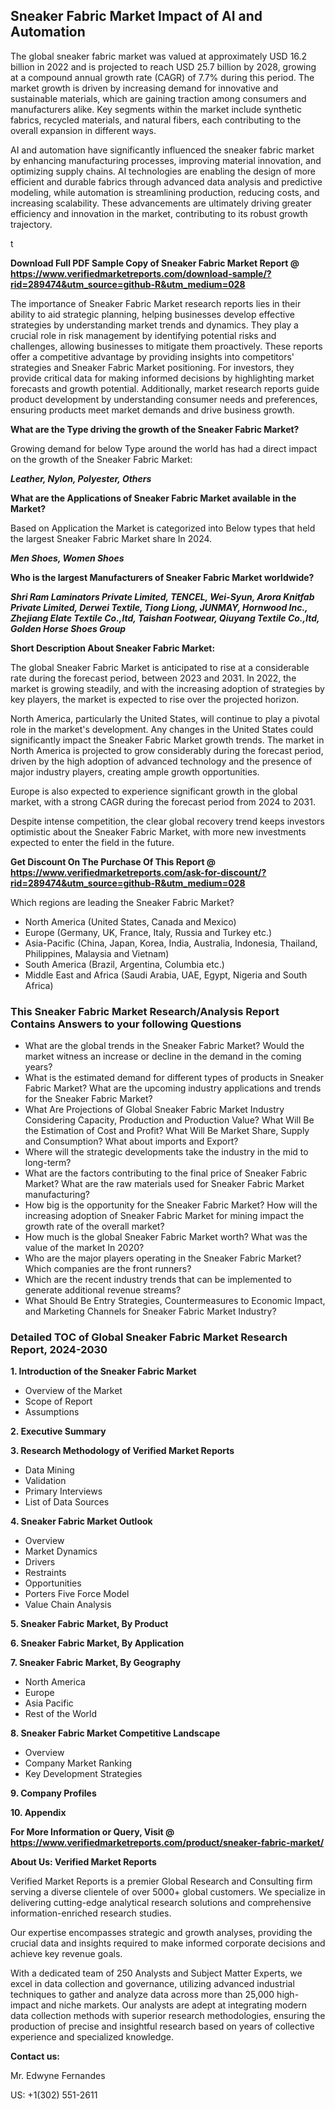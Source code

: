 <h2>Sneaker Fabric Market Impact of AI and Automation</h2><p>The global sneaker fabric market was valued at approximately USD 16.2 billion in 2022 and is projected to reach USD 25.7 billion by 2028, growing at a compound annual growth rate (CAGR) of 7.7% during this period. The market growth is driven by increasing demand for innovative and sustainable materials, which are gaining traction among consumers and manufacturers alike. Key segments within the market include synthetic fabrics, recycled materials, and natural fibers, each contributing to the overall expansion in different ways.</p><p>AI and automation have significantly influenced the sneaker fabric market by enhancing manufacturing processes, improving material innovation, and optimizing supply chains. AI technologies are enabling the design of more efficient and durable fabrics through advanced data analysis and predictive modeling, while automation is streamlining production, reducing costs, and increasing scalability. These advancements are ultimately driving greater efficiency and innovation in the market, contributing to its robust growth trajectory.</p>t</p><p id="" class=""><strong>Download Full PDF Sample Copy of Sneaker Fabric Market Report @ <a href="https://www.verifiedmarketreports.com/download-sample/?rid=289474&utm_source=github-R&utm_medium=028" target="_blank">https://www.verifiedmarketreports.com/download-sample/?rid=289474&utm_source=github-R&utm_medium=028</a></strong></p><p>The importance of&nbsp;Sneaker Fabric Market research reports lies in their ability to aid strategic planning, helping businesses develop effective strategies by understanding market trends and dynamics. They play a crucial role in risk management by identifying potential risks and challenges, allowing businesses to mitigate them proactively. These reports offer a competitive advantage by providing insights into competitors' strategies and Sneaker Fabric Market positioning. For investors, they provide critical data for making informed decisions by highlighting market forecasts and growth potential. Additionally, market research reports guide product development by understanding consumer needs and preferences, ensuring products meet market demands and drive business growth.</p><p><strong>What are the&nbsp;Type driving the growth of the Sneaker Fabric Market?</strong></p><p id="" class="">Growing demand for below Type around the world has had a direct impact on the growth of the Sneaker Fabric Market:</p><em><strong>Leather, Nylon, Polyester, Others</strong></em></p><strong>What are the&nbsp;Applications&nbsp;of Sneaker Fabric Market available in the Market?</strong></p><p id="" class="">Based on Application the Market is categorized into Below types that held the largest Sneaker Fabric Market share In 2024.</p><em><strong>Men Shoes, Women Shoes</strong></em></p><strong>Who is the largest Manufacturers of Sneaker Fabric Market worldwide?</strong></p><p><em><strong>Shri Ram Laminators Private Limited, TENCEL, Wei-Syun, Arora Knitfab Private Limited, Derwei Textile, Tiong Liong, JUNMAY, Hornwood Inc., Zhejiang Elate Textile Co.,ltd, Taishan Footwear, Qiuyang Textile Co.,ltd, Golden Horse Shoes Group</strong></em></p><p id="" class=""><strong>Short Description About Sneaker Fabric Market:</strong></p><p>The global Sneaker Fabric Market is anticipated to rise at a considerable rate during the forecast period, between 2023 and 2031. In 2022, the market is growing steadily, and with the increasing adoption of strategies by key players, the market is expected to rise over the projected horizon.</p><p>North America, particularly the United States, will continue to play a pivotal role in the market's development. Any changes in the United States could significantly impact the Sneaker Fabric Market growth trends. The market in North America is projected to grow considerably during the forecast period, driven by the high adoption of advanced technology and the presence of major industry players, creating ample growth opportunities.</p><p>Europe is also expected to experience significant growth in the global market, with a strong CAGR during the forecast period from 2024 to 2031.</p><p>Despite intense competition, the clear global recovery trend keeps investors optimistic about the Sneaker Fabric Market, with more new investments expected to enter the field in the future.</p><p id="" class=""><strong>Get Discount On The Purchase Of This Report @ <a href="https://www.verifiedmarketreports.com/ask-for-discount/?rid=289474&utm_source=github-R&utm_medium=028" target="_blank">https://www.verifiedmarketreports.com/ask-for-discount/?rid=289474&utm_source=github-R&utm_medium=028</a></strong></p>Which regions are leading the Sneaker Fabric Market?</p><ul><li>North America (United States, Canada and Mexico)</li><li>Europe (Germany, UK, France, Italy, Russia and Turkey etc.)</li><li>Asia-Pacific (China, Japan, Korea, India, Australia, Indonesia, Thailand, Philippines, Malaysia and Vietnam)</li><li>South America (Brazil, Argentina, Columbia etc.)</li><li>Middle East and Africa (Saudi Arabia, UAE, Egypt, Nigeria and South Africa)</li></ul><h3 id="" class="">This Sneaker Fabric Market Research/Analysis Report Contains Answers to your following Questions</h3><ul><li>What are the global trends in the Sneaker Fabric Market? Would the market witness an increase or decline in the demand in the coming years?</li><li>What is the estimated demand for different types of products in Sneaker Fabric Market? What are the upcoming industry applications and trends for the Sneaker Fabric Market?</li><li>What Are Projections of Global Sneaker Fabric Market Industry Considering Capacity, Production and Production Value? What Will Be the Estimation of Cost and Profit? What Will Be Market Share, Supply and Consumption? What about imports and Export?</li><li>Where will the strategic developments take the industry in the mid to long-term?</li><li>What are the factors contributing to the final price of Sneaker Fabric Market? What are the raw materials used for Sneaker Fabric Market manufacturing?</li><li>How big is the opportunity for the Sneaker Fabric Market? How will the increasing adoption of Sneaker Fabric Market for mining impact the growth rate of the overall market?</li><li>How much is the global Sneaker Fabric Market worth? What was the value of the market In 2020?</li><li>Who are the major players operating in the Sneaker Fabric Market? Which companies are the front runners?</li><li>Which are the recent industry trends that can be implemented to generate additional revenue streams?</li><li>What Should Be Entry Strategies, Countermeasures to Economic Impact, and Marketing Channels for Sneaker Fabric Market Industry?</li></ul><h3 id="" class="">Detailed TOC of Global Sneaker Fabric Market Research Report, 2024-2030</h3><p id="" class=""><strong>1. Introduction of the Sneaker Fabric Market</strong></p><ul><li>Overview of the Market</li><li>Scope of Report</li><li>Assumptions</li></ul><p id="" class=""><strong>2. Executive Summary</strong></p><p id="" class=""><strong>3. Research Methodology of Verified Market Reports</strong></p><ul><li>Data Mining</li><li>Validation</li><li>Primary Interviews</li><li>List of Data Sources</li></ul><p id="" class=""><strong>4. Sneaker Fabric Market Outlook</strong></p><ul><li>Overview</li><li>Market Dynamics</li><li>Drivers</li><li>Restraints</li><li>Opportunities</li><li>Porters Five Force Model</li><li>Value Chain Analysis</li></ul><p id="" class=""><strong>5. Sneaker Fabric Market, By Product</strong></p><p id="" class=""><strong>6. Sneaker Fabric Market, By Application</strong></p><p id="" class=""><strong>7. Sneaker Fabric Market, By Geography</strong></p><ul><li>North America</li><li>Europe</li><li>Asia Pacific</li><li>Rest of the World</li></ul><p id="" class=""><strong>8. Sneaker Fabric Market Competitive Landscape</strong></p><ul><li>Overview</li><li>Company Market Ranking</li><li>Key Development Strategies</li></ul><p id="" class=""><strong>9. Company Profiles</strong></p><p id="" class=""><strong>10. Appendix</strong></p><p id="" class=""><strong>For More Information or Query, Visit @ <a href="https://www.verifiedmarketreports.com/product/sneaker-fabric-market/" target="_blank">https://www.verifiedmarketreports.com/product/sneaker-fabric-market/</a></strong></p><p id="" class=""><strong>About Us: Verified Market Reports</strong></p><p id="" class="">Verified Market Reports is a premier Global Research and Consulting firm serving a diverse clientele of over 5000+ global customers. We specialize in delivering cutting-edge analytical research solutions and comprehensive information-enriched research studies.</p><p id="" class="">Our expertise encompasses strategic and growth analyses, providing the crucial data and insights required to make informed corporate decisions and achieve key revenue goals.</p><p id="" class="">With a dedicated team of 250 Analysts and Subject Matter Experts, we excel in data collection and governance, utilizing advanced industrial techniques to gather and analyze data across more than 25,000 high-impact and niche markets. Our analysts are adept at integrating modern data collection methods with superior research methodologies, ensuring the production of precise and insightful research based on years of collective experience and specialized knowledge.</p><p id="" class=""><strong>Contact us:</strong></p><p id="" class="">Mr. Edwyne Fernandes</p><p id="" class="">US: +1(302) 551-2611</p>